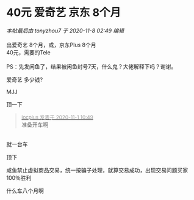 # 40元 爱奇艺 京东 8个月


<i class="pstatus"> 本帖最后由 tonyzhou7 于 2020-11-8 02:49 编辑 </i><br />
<br />
出爱奇艺 8个月，或，京东Plus 8个月<br />
40元，需要的Tele<br />
<br />
PS：先发闲鱼了，结果被闲鱼封号7天，什么鬼？大佬解释下吗？谢谢。<br />


爱奇艺 多少钱?

MJJ

顶一下

<div class="quote"><blockquote><font size="2"><a href="https://www.hostloc.com/forum.php?mod=redirect&amp;goto=findpost&amp;pid=9384063&amp;ptid=760716" target="_blank"><font color="#999999">locplus 发表于 2020-11-1 10:49</font></a></font><br />
准备开车啊</blockquote></div><br />
就一台车

顶下

咸鱼禁止虚拟商品交易，统一按骗子处理，就算交易成功，出现交易问题买家100％胜利

什么车八个月啊

